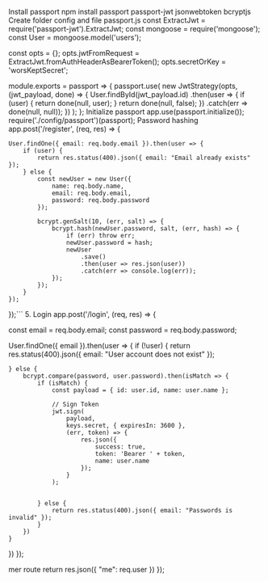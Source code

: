 Install passport npm install passport passport-jwt jsonwebtoken bcryptjs
Create folder config and file passport.js
const ExtractJwt = require('passport-jwt').ExtractJwt;
const mongoose = require('mongoose');
const User = mongoose.model('users');

const opts = {};
opts.jwtFromRequest = ExtractJwt.fromAuthHeaderAsBearerToken();
opts.secretOrKey = 'worsKeptSecret';

module.exports = passport => {
  passport.use(
    new JwtStrategy(opts, (jwt_payload, done) => {
      User.findById(jwt_payload.id)
        .then(user => {
          if (user) {
            return done(null, user);
          }
          return done(null, false);
        })
        .catch(err => done(null, null));
    })
  );
};
Initialize passport
app.use(passport.initialize());
require('./config/passport')(passport);
Password hashing
app.post('/register', (req, res) => {

    User.findOne({ email: req.body.email }).then(user => {
        if (user) {
            return res.status(400).json({ email: "Email already exists" });
        } else {
            const newUser = new User({
                name: req.body.name,
                email: req.body.email,
                password: req.body.password
            });

            bcrypt.genSalt(10, (err, salt) => {
                bcrypt.hash(newUser.password, salt, (err, hash) => {
                    if (err) throw err;
                    newUser.password = hash;
                    newUser
                        .save()
                        .then(user => res.json(user))
                        .catch(err => console.log(err));
                });
            });
        }
    });
});```
5. Login
app.post('/login', (req, res) => {

const email = req.body.email;
const password = req.body.password;

User.findOne({ email }).then(user => {
    if (!user) {
        return res.status(400).json({ email: "User account does not exist" });

    } else {
        bcrypt.compare(password, user.password).then(isMatch => {
            if (isMatch) {
                const payload = { id: user.id, name: user.name };

                // Sign Token
                jwt.sign(
                    payload,
                    keys.secret, { expiresIn: 3600 },
                    (err, token) => {
                        res.json({
                            success: true,
                            token: 'Bearer ' + token,
                            name: user.name
                        });
                    }
                );


            } else {
                return res.status(400).json({ email: "Passwords is invalid" });
            }
        })
    }
})
});

mer route
    return res.json({
        "me": req.user
    })
});
 
   
 
